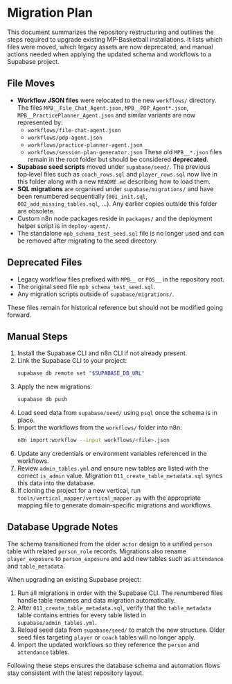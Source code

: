 # Migration Plan

This document summarizes the repository restructuring and outlines the steps required to upgrade existing MP-Basketball installations. It lists which files were moved, which legacy assets are now deprecated, and manual actions needed when applying the updated schema and workflows to a Supabase project.

## File Moves

- **Workflow JSON files** were relocated to the new `workflows/` directory. The files `MPB__File_Chat_Agent.json`, `MPB__PDP_Agent*.json`, `MPB__PracticePlanner_Agent.json` and similar variants are now represented by:
  - `workflows/file-chat-agent.json`
  - `workflows/pdp-agent.json`
  - `workflows/practice-planner-agent.json`
  - `workflows/session-plan-generator.json`
  These old `MPB__*.json` files remain in the root folder but should be considered **deprecated**.
- **Supabase seed scripts** moved under `supabase/seed/`. The previous top‑level files such as `coach_rows.sql` and `player_rows.sql` now live in this folder along with a new `README.md` describing how to load them.
- **SQL migrations** are organised under `supabase/migrations/` and have been renumbered sequentially (`001_init.sql`, `002_add_missing_tables.sql`, …). Any earlier copies outside this folder are obsolete.
- Custom n8n node packages reside in `packages/` and the deployment helper script is in `deploy-agent/`.
- The standalone `mpb_schema_test_seed.sql` file is no longer used and can be removed after migrating to the seed directory.

## Deprecated Files

- Legacy workflow files prefixed with `MPB__` or `POS__` in the repository root.
- The original seed file `mpb_schema_test_seed.sql`.
- Any migration scripts outside of `supabase/migrations/`.

These files remain for historical reference but should not be modified going forward.

## Manual Steps

1. Install the Supabase CLI and n8n CLI if not already present.
2. Link the Supabase CLI to your project:
   ```bash
   supabase db remote set "$SUPABASE_DB_URL"
   ```
3. Apply the new migrations:
   ```bash
   supabase db push
   ```
4. Load seed data from `supabase/seed/` using `psql` once the schema is in place.
5. Import the workflows from the `workflows/` folder into n8n:
   ```bash
   n8n import:workflow --input workflows/<file>.json
   ```
6. Update any credentials or environment variables referenced in the workflows.
7. Review `admin_tables.yml` and ensure new tables are listed with the correct `is_admin` value. Migration `011_create_table_metadata.sql` syncs this data into the database.
8. If cloning the project for a new vertical, run `tools/vertical_mapper/vertical_mapper.py` with the appropriate mapping file to generate domain‑specific migrations and workflows.

## Database Upgrade Notes

The schema transitioned from the older `actor` design to a unified `person` table with related `person_role` records. Migrations also rename `player_exposure` to `person_exposure` and add new tables such as `attendance` and `table_metadata`.

When upgrading an existing Supabase project:

1. Run all migrations in order with the Supabase CLI. The renumbered files handle table renames and data migration automatically.
2. After `011_create_table_metadata.sql`, verify that the `table_metadata` table contains entries for every table listed in `supabase/admin_tables.yml`.
3. Reload seed data from `supabase/seed/` to match the new structure. Older seed files targeting `player` or `coach` tables will no longer apply.
4. Import the updated workflows so they reference the `person` and `attendance` tables.

Following these steps ensures the database schema and automation flows stay consistent with the latest repository layout.
